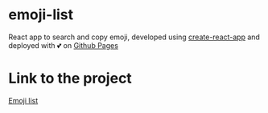 # emoji-list
React app to search and copy emoji, developed using [create-react-app](https://github.com/facebook/create-react-app) and deployed with 💕 on [Github Pages](https://pages.github.com/)
# Link to the project
[Emoji list](https://silviobi.github.io/emoji-list/)
